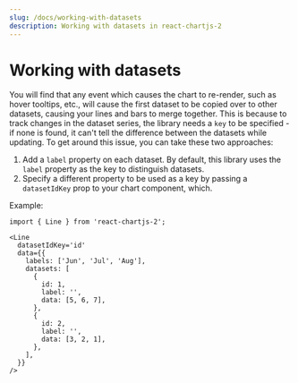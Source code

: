 ```yaml
---
slug: /docs/working-with-datasets
description: Working with datasets in react-chartjs-2
---
```


# Working with datasets

You will find that any event which causes the chart to re-render, such as hover tooltips, etc., will cause the first dataset to be copied over to other datasets, causing your lines and bars to merge together. This is because to track changes in the dataset series, the library needs a `key` to be specified - if none is found, it can't tell the difference between the datasets while updating. To get around this issue, you can take these two approaches:

1. Add a `label` property on each dataset. By default, this library uses the `label` property as the key to distinguish datasets.
2. Specify a different property to be used as a key by passing a `datasetIdKey` prop to your chart component, which.

Example:

```tsx
import { Line } from 'react-chartjs-2';

<Line
  datasetIdKey='id'
  data={{
    labels: ['Jun', 'Jul', 'Aug'],
    datasets: [
      {
        id: 1,
        label: '',
        data: [5, 6, 7],
      },
      {
        id: 2,
        label: '',
        data: [3, 2, 1],
      },
    ],
  }}
/>
```
